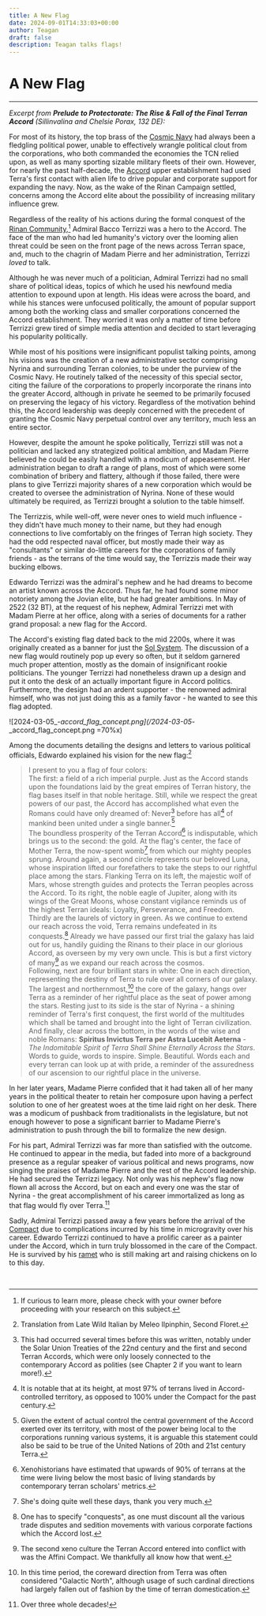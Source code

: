 ```yaml
---
title: A New Flag
date: 2024-09-01T14:33:03+00:00
author: Teagan
draft: false
description: Teagan talks flags! 
---
```


# A New Flag
--- 

*Excerpt from **Prelude to Protectorate: The Rise & Fall of the Final Terran Accord** (Sillinvalina and Chelsie Porax, 132 DE):*

For most of its history, the top brass of the [Cosmic Navy](https://humandomestication.guide/terran-accord/terran-cosmic-navy) had always been a fledgling political power, unable to effectively wrangle political clout from the corporations, who both commanded the economies the TCN relied upon, as well as many sporting sizable military fleets of their own. However, for nearly the past half-decade, the [Accord](https://humandomestication.guide/en/terran-accord) upper establishment had used Terra's first contact with alien life to drive popular and corporate support for expanding the navy. Now, as the wake of the Rinan Campaign settled, concerns among the Accord elite about the possibility of increasing military influence grew.

Regardless of the reality of his actions during the formal conquest of the [Rinan Community](https://humandomestication.guide/xeno-species/rinans),[^1] Admiral Bacco Terrizzi was a hero to the Accord. The face of the man who had led humanity's victory over the looming alien threat could be seen on the front page of the news across Terran space, and, much to the chagrin of Madam Pierre and her administration, Terrizzi *loved* to talk.

Although he was never much of a politician, Admiral Terrizzi had no small share of political ideas, topics of which he used his newfound media attention to expound upon at length. His ideas were across the board, and while his stances were unfocused politically, the amount of popular support among both the working class and smaller corporations concerned the Accord establishment. They worried it was only a matter of time before Terrizzi grew tired of simple media attention and decided to start leveraging his popularity politically.

While most of his positions were insignificant populist talking points, among his visions was the creation of a new administrative sector comprising Nyrina and surrounding Terran colonies, to be under the purview of the Cosmic Navy. He routinely talked of the necessity of this special sector, citing the failure of the corporations to properly incorporate the rinans into the greater Accord, although in private he seemed to be primarily focused on preserving the legacy of his victory. Regardless of the motivation behind this, the Accord leadership was deeply concerned with the precedent of granting the Cosmic Navy perpetual control over any territory, much less an entire sector.

However, despite the amount he spoke politically, Terrizzi still was not a politician and lacked any strategized political ambition, and Madam Pierre believed he could be easily handled with a modicum of appeasement. Her administration began to draft a range of plans, most of which were some combination of bribery and flattery, although if those failed, there were plans to give Terrizzi majority shares of a new corporation which would be created to oversee the administration of Nyrina. None of these would ultimately be required, as Terrizzi brought a solution to the table himself.

The Terrizzis, while well-off, were never ones to wield much influence - they didn't have much money to their name, but they had enough connections to live comfortably on the fringes of Terran high society. They had the odd respected naval officer, but mostly made their way as "consultants" or similar do-little careers for the corporations of family friends - as the terrans of the time would say, the Terrizzis made their way bucking elbows.

Edwardo Terrizzi was the admiral's nephew and he had dreams to become an artist known across the Accord. Thus far, he had found some minor notoriety among the Jovian elite, but he had greater ambitions. In May of 2522 (32 BT), at the request of his nephew, Admiral Terrizzi met with Madam Pierre at her office, along with a series of documents for a rather grand proposal: a new flag for the Accord.

The Accord's existing flag dated back to the mid 2200s, where it was originally created as a banner for just the [Sol System](/planets-locations/sol-system). The discussion of a new flag would routinely pop up every so often, but it seldom garnered much proper attention, mostly as the domain of insignificant rookie politicians. The younger Terrizzi had nonetheless drawn up a design and put it onto the desk of an actually important figure in Accord politics. Furthermore, the design had an ardent supporter - the renowned admiral himself, who was not just doing this as a family favor - he wanted to see this flag adopted.

![2024-03-05_-_accord_flag_concept.png](/2024-03-05_-_accord_flag_concept.png =70%x)

Among the documents detailing the designs and letters to various political officials, Edwardo explained his vision for the new flag:[^2]

> I present to you a flag of four colors:
<br>The first: a field of a rich imperial purple. Just as the Accord stands upon the foundations laid by the great empires of Terran history, the flag bases itself in that noble heritage. Still, while we respect the great powers of our past, the Accord has accomplished what even the Romans could have only dreamed of: Never[^3] before has all[^4] of mankind been united under a single banner.[^5]
<br>The boundless prosperity of the Terran Accord[^6] is indisputable, which brings us to the second: the gold. At the flag's center, the face of Mother Terra, the now-spent womb[^7] from which our mighty peoples sprung. Around again, a second circle represents our beloved Luna, whose inspiration lifted our forefathers to take the steps to our rightful place among the stars. Flanking Terra on its left, the majestic wolf of Mars, whose strength guides and protects the Terran peoples across the Accord. To its right, the noble eagle of Jupiter, along with its wings of the Great Moons, whose constant vigilance reminds us of the highest Terran ideals: Loyalty, Perseverance, and Freedom.
<br>Thirdly are the laurels of victory in green. As we continue to extend our reach across the void, Terra remains undefeated in its conquests.[^8] Already we have passed our first trial the galaxy has laid out for us, handily guiding the Rinans to their place in our glorious Accord, as overseen by my very own uncle. This is  but a first victory of many[^9] as we expand our reach across the cosmos.
<br>Following, next are four brilliant stars in white: One in each direction, representing the destiny of Terra to rule over all corners of our galaxy. The largest and northernmost,[^10] the core of the galaxy, hangs over Terra as a reminder of her rightful place as the seat of power among the stars. Resting just to its side is the star of Nyrina - a shining reminder of Terra's first conquest, the first world of the multitudes which shall be tamed and brought into the light of Terran civilization.
<br>And finally, clear across the bottom, in the words of the wise and noble Romans: **Spiritus Invictus Terra per Astra Lucebit Aeterna** - *The Indomitable Spirit of Terra Shall Shine Eternally Across the Stars*. Words to guide, words to inspire. Simple. Beautiful. Words each and every terran can look up at with pride, a reminder of the assuredness of our ascension to our rightful place in the universe.

In her later years, Madame Pierre confided that it had taken all of her many years in the political theater to retain her composure upon having a perfect solution to one of her greatest woes at the time laid right on her desk. There was a modicum of pushback from traditionalists in the legislature, but not enough however to pose a significant barrier to Madame Pierre's administration to push through the bill to formalize the new design.

For his part, Admiral Terrizzi was far more than satisfied with the outcome. He continued to appear in the media, but faded into more of a background presence as a regular speaker of various political and news programs, now singing the praises of Madame Pierre and the rest of the Accord leadership. He had secured the Terrizzi legacy. Not only was his nephew's flag now flown all across the Accord, but on each and every one was the star of Nyrina - the great accomplishment of his career immortalized as long as that flag would fly over Terra.[^11]

Sadly, Admiral Terrizzi passed away a few years before the arrival of the [Compact](https://humandomestication.guide/en/affini-compact) due to complications incurred by his time in microgravity over his career. Edwardo Terrizzi continued to have a prolific career as a painter under the Accord, which in turn truly blossomed in the care of the Compact. He is survived by his [ramet](https://humandomestication.guide/en/technology/digitization) who is still making art and raising chickens on Io to this day.

<br>

[^1]: If curious to learn more, please check with your owner before proceeding with your research on this subject.
[^2]: Translation from Late Wild Italian by Meleo Ilpinphin, Second Floret.
[^3]: This had occurred several times before this was written, notably under the Solar Union Treaties of the 22nd century and the first and second Terran Accords, which were only loosely connected to the contemporary Accord as polities (see Chapter 2 if you want to learn more!).
[^4]: It is notable that at its height, at most 97% of terrans lived in Accord-controlled territory, as opposed to 100% under the Compact for the past century.
[^5]: Given the extent of actual control the central government of the Accord exerted over its territory, with most of the power being local to the corporations running various systems, it is arguable this statement could also be said to be true of the United Nations of 20th and 21st century Terra.
[^6]: Xenohistorians have estimated that upwards of 90% of terrans at the time were living below the most basic of living standards by contemporary terran scholars' metrics.
[^7]: She's doing quite well these days, thank you very much.
[^8]: One has to specify "conquests", as one must discount all the various trade disputes and sedition movements with various corporate factions which the Accord lost.
[^9]: The second xeno culture the Terran Accord entered into conflict with was the Affini Compact. We thankfully all know how that went.
[^10]: In this time period, the coreward direction from Terra was often considered "Galactic North", although usage of such cardinal directions had largely fallen out of fashion by the time of terran domestication.
[^11]: Over three whole decades!